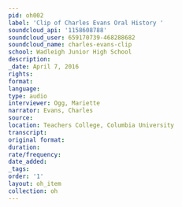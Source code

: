 ```yaml
---
pid: oh002
label: 'Clip of Charles Evans Oral History '
soundcloud_api: '1158608788'
soundcloud_user: 659170739-468288682
soundcloud_name: charles-evans-clip
school: Wadleigh Junior High School
description:
_date: April 7, 2016
rights:
format:
language:
type: audio
interviewer: Ogg, Mariette
narrator: Evans, Charles
source:
location: Teachers College, Columbia University
transcript:
original format:
duration:
rate/frequency:
date_added:
_tags:
order: '1'
layout: oh_item
collection: oh
---
```

